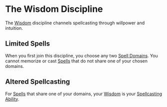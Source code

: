 # The Wisdom Discipline

The [Wisdom](../../../Player%20Characters/Chosen%20Statistics/Wisdom.md) discipline channels spellcasting through willpower and intuition.

## Limited Spells

When you first join this discipline, you choose any two [Spell Domains](../../Spells/Spell%20Domains/Spell%20Domains.md#Spell%20Domains). You cannot memorize or cast [Spells](../Spells.md) that do not share one of your chosen domains.

## Altered Spellcasting

For [Spells](../Spells.md) that share one of your domains, your [Wisdom](../../../Player%20Characters/Chosen%20Statistics/Wisdom.md) is your [Spellcasting Ability](Spellcasting%20Ability.md).

